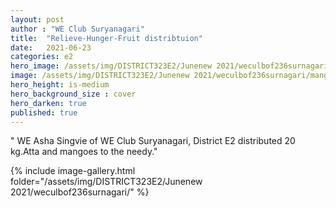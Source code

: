 ```yaml
---
layout: post
author : "WE Club Suryanagari"
title:  "Relieve-Hunger-Fruit distribtuion"
date:   2021-06-23
categories: e2
hero_image: /assets/img/DISTRICT323E2/Junenew 2021/weculbof236surnagari/mangodistributione.jpg
image: /assets/img/DISTRICT323E2/Junenew 2021/weculbof236surnagari/mangodistributione.jpg
hero_height: is-medium
hero_background_size : cover
hero_darken: true
published: true
---
```


" WE Asha Singvie of WE Club Suryanagari, District E2 distributed 20 kg.Atta  and  mangoes to the needy."

{% include image-gallery.html folder="/assets/img/DISTRICT323E2/Junenew 2021/weculbof236surnagari/" %}